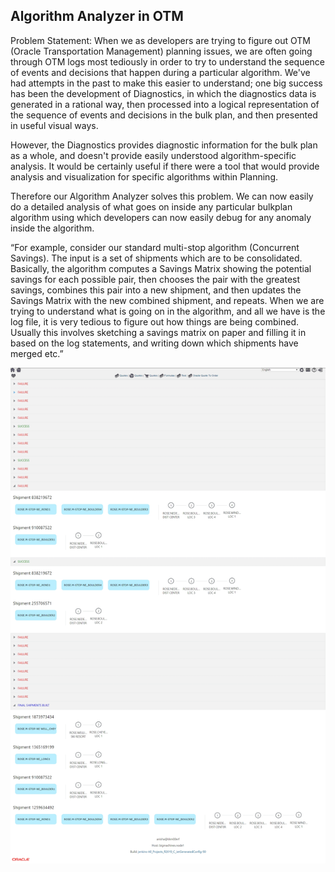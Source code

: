 ## Algorithm Analyzer in OTM

Problem Statement:
When we as developers are trying to figure out OTM (Oracle Transportation Management) planning issues, we are often going through OTM logs most tediously in order to try to understand the sequence of events and decisions that happen during a particular algorithm.  We've had attempts in the past to make this easier to understand; one big success has been the development of Diagnostics, in which the diagnostics data is generated in a rational way, then processed into a logical representation of the sequence of events and decisions in the bulk plan, and then presented in useful visual ways.

However, the Diagnostics provides diagnostic information for the bulk plan as a whole, and doesn't provide easily understood algorithm-specific analysis.  It would be certainly useful if there were a tool that would provide analysis and visualization for specific algorithms within Planning.

Therefore our Algorithm Analyzer solves this problem. We can now easily do a detailed analysis of what goes on inside any particular bulkplan algorithm using which developers can now easily debug for any anomaly inside the algorithm. 

“For example, consider our standard multi-stop algorithm (Concurrent Savings).  The input is a set of shipments which are to be consolidated.  Basically, the algorithm computes a Savings Matrix showing the potential savings for each possible pair, then chooses the pair with the greatest savings, combines this pair into a new shipment, and then updates the Savings Matrix with the new combined shipment, and repeats.  When we are trying to understand what is going on in the algorithm, and all we have is the log file, it is very tedious to figure out how things are being combined.  Usually this involves sketching a savings matrix on paper and filling it in based on the log statements, and writing down which shipments have merged etc.”


![Sample Visualization](https://github.com/lokitparas/Oracle-hackathon/blob/master/Screenshots/Partial%20uncollapsed.jpg)
